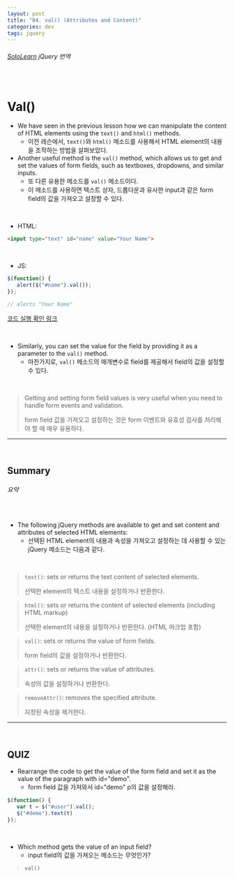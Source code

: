 ```yaml
---
layout: post
title: "04. val() (Attributes and Content)"
categories: dev
tags: jquery
---
```


###### [SoloLearn](https://www.sololearn.com/) jQuery 번역

<br>

# Val()

- We have seen in the previous lesson how we can manipulate the content of HTML elements using the `text()` and `html()` methods.
  - 이전 레슨에서, `text()`와 `html()` 메소드를 사용해서 HTML element의 내용을 조작하는 방법을 살펴보았다.
- Another useful method is the `val()` method, which allows us to get and set the values of form fields, such as textboxes, dropdowns, and similar inputs.
  - 또 다른 유용한 메소드를 `val()` 메소드이다.
  - 이 메소드를 사용하면 텍스트 상자, 드롭다운과 유사한 input과 같은 form field의 값을 가져오고 설정할 수 있다.

<br>

- HTML:

```html
<input type="text" id="name" value="Your Name">
```

<br>

- JS:

```js
$(function() {
   alert($("#name").val());
});

// alerts "Your Name"
```

[코드 실행 확인 링크](https://code.sololearn.com/1110/#js)

<br>

- Similarly, you can set the value for the field by providing it as a parameter to the `val()` method.
  - 마찬가지로, `val()` 메소드의 매개변수로 field를 제공해서 field의 값을 설정할 수 있다.

<br>

> Getting and setting form field values is very useful when you need to handle form events and validation.
>
> form field 값을 가져오고 설정하는 것은 form 이벤트와 유효성 검사를 처리해야 할 때 매우 유용하다.

------

<br>

## Summary

###### 요약

<br>

- The following jQuery methods are available to get and set content and attributes of selected HTML elements:
  - 선택된 HTML element의 내용과 속성을 가져오고 설정하는 데 사용할 수 있는 jQuery 메소드는 다음과 같다.

<br>

> `text()`: sets or returns the text content of selected elements.
>
> 선택한 element의 텍스트 내용을 설정하거나 반환한다.

> `html()`: sets or returns the content of selected elements (including HTML markup)
>
> 선택한 element의 내용을 설정하거나 반환한다. (HTML 마크업 포함)

> `val()`: sets or returns the value of form fields.
>
> form field의 값을 설정하거나 반환한다.

> `attr()`: sets or returns the value of attributes.
>
> 속성의 값을 설정하거나 반환한다.

> `removeAttr()`: removes the specified attribute.
>
> 지정된 속성을 제거한다.

------

<br>

## QUIZ

- Rearrange the code to get the value of the form field and set it as the value of the paragraph with id="demo".
  - form field 값을 가져와서 id="demo" p의 값을 설정해라.

```js
$(function() {
   var t = $("#user").val();
   $("#demo").text(t)
});
```

<br>

- Which method gets the value of an input field?
  - input field의 값을 가져오는 메소드는 무엇인가?

> `val()`

<br>
